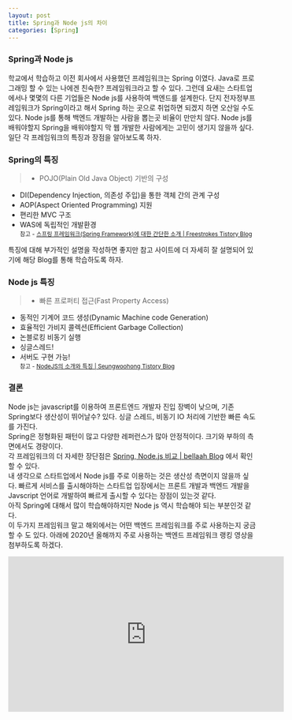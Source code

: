 ```yaml
---
layout: post
title: Spring과 Node js의 차이
categories: [Spring]
---
```


### Spring과 Node js

학교에서 학습하고 이전 회사에서 사용했던 프레임워크는 Spring 이였다. Java로 프로그래밍 할 수 있는 나에겐 친숙한? 프레임워크라고 할 수 있다. 그런데 요새는 스타트업에서나 몇몇의 다른 기업들은 Node js를 사용하여 백엔드를 설계한다. 단지 전자정부프레임워크가 Spring이라고 해서 Spring 하는 곳으로 취업하면 되겠지 하면 오산일 수도 있다. Node js를 통해 백엔드 개발하는 사람을 뽑는곳 비율이 만만치 않다. Node js를 배워야할지 Spring을 배워야할지 막 웹 개발한 사람에게는 고민이 생기지 않을까 싶다. 일단 각 프레임워크의 특징과 장점을 알아보도록 하자.    


### Spring의 특징

> - POJO(Plain Old Java Object) 기반의 구성
- DI(Dependency Injection, 의존성 주입)을 통한 객체 간의 관계 구성
- AOP(Aspect Oriented Programming) 지원
- 편리한 MVC 구조
- WAS에 독립적인 개발환경    
<small>참고 - [스프링 프레임워크(Spring Framework)에 대한 간단한 소개 | Freestrokes Tistory Blog](https://freestrokes.tistory.com/79)</small>

특징에 대해 부가적인 설명을 작성하면 좋지만 참고 사이트에 더 자세히 잘 설명되어 있기에 해당 Blog를 통해 학습하도록 하자.    


### Node js 특징

> - 빠른 프로퍼티 접근(Fast Property Access)
- 동적인 기계어 코드 생성(Dynamic Machine code Generation) 
- 효율적인 가비지 콜렉션(Efficient Garbage Collection)
- 논블로킹 비동기 실행
- 싱글스레드!
- 서버도 구현 가능!   
<small>참고 - [NodeJS의 소개와 특징 | Seungwoohong Tistory Blog](https://seungwoohong.tistory.com/7)</small>


### 결론

Node js는 javascript를 이용하여 프론트엔드 개발자 진입 장벽이 낮으며, 기존 Spring보다 생산성이 뛰어날수? 있다. 싱글 스레드, 비동기 IO 처리에 기반한 빠른 속도를 가진다.    
Spring은 정형화된 패턴이 많고 다양한 레퍼런스가 많아 안정적이다. 크기와 부하의 측면에서도 경량이다.    
각 프레임워크의 더 자세한 장단점은 [Spring, Node.js 비교 | bellaah Blog](https://hees-dev.tistory.com/61) 에서 확인 할 수 있다.    
내 생각으로 스타트업에서 Node js를 주로 이용하는 것은 생산성 측면이지 않을까 싶다. 빠르게 서비스를 출시해야하는 스타트업 입장에서는 프론트 개발과 백엔드 개발을 Javscript 언어로 개발하여 빠르게 출시할 수 있다는 장점이 있는것 같다.    
아직 Spring에 대해서 많이 학습해야하지만 Node js 역시 학습해야 되는 부분인것 같다.    
이 두가지 프레임워크 말고 해외에서는 어떤 백엔드 프레임워크를 주로 사용하는지 궁금할 수 도 있다. 아래에 2020년 올해까지 주로 사용하는 백엔드 프레임워크 랭킹 영상을 첨부하도록 하겠다.    

<div class="video-container">
  <iframe width="560" height="315" src="https://www.youtube.com/embed/9z_2wmJOom4" frameborder="0" allow="accelerometer; autoplay; clipboard-write; encrypted-media; gyroscope; picture-in-picture" allowfullscreen></iframe>
</div>
